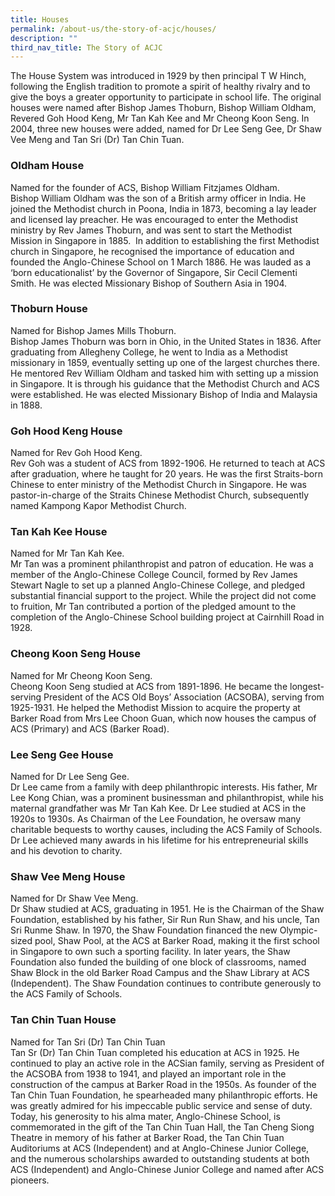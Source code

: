 ```yaml
---
title: Houses
permalink: /about-us/the-story-of-acjc/houses/
description: ""
third_nav_title: The Story of ACJC
---
```

The House System was introduced in 1929 by then principal T W Hinch, following the English tradition to promote a spirit of healthy rivalry and to give the boys a greater opportunity to participate in school life. The original houses were named after Bishop James Thoburn, Bishop William Oldham, Revered Goh Hood Keng, Mr Tan Kah Kee and Mr Cheong Koon Seng. In 2004, three new houses were added, named for Dr Lee Seng Gee, Dr Shaw Vee Meng and Tan Sri (Dr) Tan Chin Tuan.

### Oldham House

Named for the founder of ACS, Bishop William Fitzjames Oldham.&nbsp;  <br>
Bishop William Oldham was the son of a British army officer in India. He joined the Methodist church in Poona, India in 1873, becoming a lay leader and licensed lay preacher. He was encouraged to enter the Methodist ministry by Rev James Thoburn, and was sent to start the Methodist Mission in Singapore in 1885.&nbsp; In addition to establishing the first Methodist church in Singapore, he recognised the importance of education and founded the Anglo-Chinese School on 1 March 1886. He was lauded as a ‘born educationalist’ by the Governor of Singapore, Sir Cecil Clementi Smith. He was elected Missionary Bishop of Southern Asia in 1904.

### Thoburn House

Named for Bishop James Mills Thoburn.  <br>
Bishop James Thoburn was born in Ohio, in the United States in 1836. After graduating from Allegheny College, he went to India as a Methodist missionary in 1859, eventually setting up one of the largest churches there. He mentored Rev William Oldham and tasked him with setting up a mission in Singapore. It is through his guidance that the Methodist Church and ACS were established. He was elected Missionary Bishop of India and Malaysia in 1888.&nbsp;

  

### Goh Hood Keng House

Named for Rev Goh Hood Keng.  <br>
Rev Goh was a student of ACS from 1892-1906. He returned to teach at ACS after graduation, where he taught for 20 years. He was the first Straits-born Chinese to enter ministry of the Methodist Church in Singapore. He was pastor-in-charge of the Straits Chinese Methodist Church, subsequently named Kampong Kapor Methodist Church.&nbsp;

  

### Tan Kah Kee House

Named for Mr Tan Kah Kee.  <br>
Mr Tan was a prominent philanthropist and patron of education. He was a member of the Anglo-Chinese College Council, formed by Rev James Stewart Nagle to set up a planned Anglo-Chinese College, and pledged substantial financial support to the project. While the project did not come to fruition, Mr Tan contributed a portion of the pledged amount to the completion of the Anglo-Chinese School building project at Cairnhill Road in 1928.

### Cheong Koon Seng House

Named for Mr Cheong Koon Seng.  <br>
Cheong Koon Seng studied at ACS from 1891-1896. He became the longest-serving President of the ACS Old Boys’ Association (ACSOBA), serving from 1925-1931. He helped the Methodist Mission to acquire the property at Barker Road from Mrs Lee Choon Guan, which now houses the campus of ACS (Primary) and ACS (Barker Road).&nbsp;

### Lee Seng Gee House

Named for Dr Lee Seng Gee.  <br>
Dr Lee came from a family with deep philanthropic interests. His father, Mr Lee Kong Chian, was a prominent businessman and philanthropist, while his maternal grandfather was Mr Tan Kah Kee. Dr Lee studied at ACS in the 1920s to 1930s. As Chairman of the Lee Foundation, he oversaw many charitable bequests to worthy causes, including the ACS Family of Schools. Dr Lee achieved many awards in his lifetime for his entrepreneurial skills and his devotion to charity.

### Shaw Vee Meng House

Named for Dr Shaw Vee Meng.  <br>
Dr Shaw studied at ACS, graduating in 1951. He is the Chairman of the Shaw Foundation, established by his father, Sir Run Run Shaw, and his uncle, Tan Sri Runme Shaw. In 1970, the Shaw Foundation financed the new Olympic-sized pool, Shaw Pool, at the ACS at Barker Road, making it the first school in Singapore to own such a sporting facility. In later years, the Shaw Foundation also funded the building of one block of classrooms, named Shaw Block in the old Barker Road Campus and the Shaw Library at ACS (Independent). The Shaw Foundation continues to contribute generously to the ACS Family of Schools.&nbsp;

### Tan Chin Tuan House

Named for Tan Sri (Dr) Tan Chin Tuan <br>
Tan Sr (Dr) Tan Chin Tuan completed his education at ACS in 1925. He continued to play an active role in the ACSian family, serving as President of the ACSOBA from 1938 to 1941, and played an important role in the construction of the campus at Barker Road in the 1950s. As founder of the Tan Chin Tuan Foundation, he spearheaded many philanthropic efforts. He was greatly admired for his impeccable public service and sense of duty. Today, his generosity to his alma mater, Anglo-Chinese School, is commemorated in the gift of the Tan Chin Tuan Hall, the Tan Cheng Siong Theatre in memory of his father at Barker Road, the Tan Chin Tuan Auditoriums at ACS (Independent) and at Anglo-Chinese Junior College, and the numerous scholarships awarded to outstanding students at both ACS (Independent) and Anglo-Chinese Junior College and named after ACS pioneers.